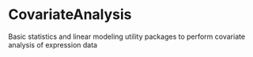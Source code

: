 # CovariateAnalysis
Basic statistics and linear modeling utility packages to perform covariate analysis of expression data
